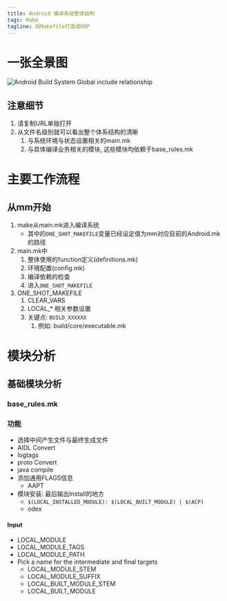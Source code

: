 ```yaml
---
title: Android 编译系统整体结构
tags: Make
tagline: 将Makefile打造成OOP
---
```


# 一张全景图

![Android Build System Global include relationship](/assets/svgfiles/AndroidBuildSystemGlobalIncludeview.svg )

## 注意细节

1. 请复制URL单独打开
2. 从文件名级别就可以看出整个体系结构的清晰
    1. 与系统环境与状态设置相关的main.mk
    2. 与具体编译业务相关的模块, 这些模块均依赖于base_rules.mk

# 主要工作流程

## 从mm开始

1. make从main.mk进入编译系统
    * 其中的`ONE_SHOT_MAKEFILE`变量已经设定值为mm对应目前的Android.mk的路径
2. main.mk中
    1. 整体使用的function定义(definitions.mk)
    2. 环境配置(config.mk)
    3. 编译依赖的检查
    4. 进入`ONE_SHOT_MAKEFILE`
3. ONE_SHOT_MAKEFILE
    1. CLEAR_VARS
    2. LOCAL_* 相关参数设置
    3. 关键点: `BUILD_XXXXXX`
        1. 例如: build/core/executable.mk

# 模块分析

## 基础模块分析

### base_rules.mk

### 功能

* 选择中间产生文件与最终生成文件
* AIDL Convert
* logtags
* proto Convert
* java compile
* 添加通用FLAGS信息
    * AAPT
* 模块安装: 最后输出Install的地方
    * `$(LOCAL_INSTALLED_MODULE): $(LOCAL_BUILT_MODULE) | $(ACP)`
    * odex

#### Input

* LOCAL_MODULE
* LOCAL_MODULE_TAGS
* LOCAL_MODULE_PATH
* Pick a name for the intermediate and final targets
    * LOCAL_MODULE_STEM
    * LOCAL_MODULE_SUFFIX
    * LOCAL_BUILT_MODULE_STEM
    * LOCAL_BUILT_MODULE
